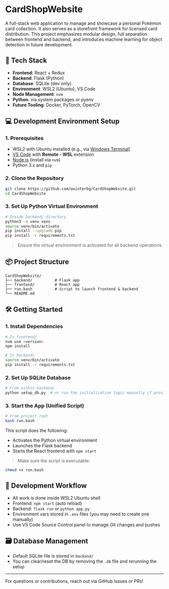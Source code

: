 # CardShopWebsite

A full-stack web application to manage and showcase a personal Pokémon card collection. It also serves as a storefront framework for licensed card distribution. This project emphasizes modular design, full separation between frontend and backend, and introduces machine learning for object detection in future development.

## 🚀 Tech Stack

* **Frontend**: React + Redux
* **Backend**: Flask (Python)
* **Database**: SQLite (dev only)
* **Environment**: WSL2 (Ubuntu), VS Code
* **Node Management**: `nvm`
* **Python**: via system packages or pyenv
* **Future Tooling**: Docker, PyTorch, OpenCV

## 💻 Development Environment Setup

### 1. Prerequisites

* WSL2 with Ubuntu installed (e.g., via [Windows Terminal](https://learn.microsoft.com/en-us/windows/wsl/install))
* [VS Code](https://code.visualstudio.com/) with **Remote - WSL** extension
* [Node.js](https://github.com/nvm-sh/nvm) (install via `nvm`)
* Python 3.x and `pip`

### 2. Clone the Repository

```bash
git clone https://github.com/owinterbg/CardShopWebsite.git
cd CardShopWebsite
```

### 3. Set Up Python Virtual Environment

```bash
# Inside backend/ directory
python3 -m venv venv
source venv/bin/activate
pip install --upgrade pip
pip install -r requirements.txt
```

> Ensure the virtual environment is activated for all backend operations.

## 📦 Project Structure

```
CardShopWebsite/
├── backend/          # Flask app
├── frontend/         # React app
├── run.bash          # Script to launch frontend & backend
└── README.md
```

## 🛠 Getting Started

### 1. Install Dependencies

```bash
# In frontend/
nvm use <version>
npm install

# In backend/
source venv/bin/activate
pip install -r requirements.txt
```

### 2. Set Up SQLite Database

```bash
# From within backend/
python setup_db.py  # or run the initialization logic manually if provided
```

### 3. Start the App (Unified Script)

```bash
# From project root
bash run.bash
```

This script does the following:

* Activates the Python virtual environment
* Launches the Flask backend
* Starts the React frontend with `npm start`

> Make sure the script is executable:

```bash
chmod +x run.bash
```

## 🔁 Development Workflow

* All work is done inside WSL2 Ubuntu shell
* Frontend: `npm start` (auto reload)
* Backend: `flask run` or `python app.py`
* Environment vars stored in `.env` files (you may need to create one manually)
* Use VS Code Source Control panel to manage Git changes and pushes

## 🗃 Database Management

* Default SQLite file is stored in `backend/`
* You can clear/reset the DB by removing the `.db` file and rerunning the setup

---

For questions or contributions, reach out via GitHub Issues or PRs!
